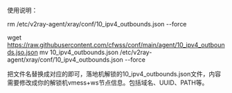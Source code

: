 使用说明：

rm /etc/v2ray-agent/xray/conf/10_ipv4_outbounds.json --force

wget  https://raw.githubusercontent.com/cfwss/conf/main/agent/10_ipv4_outbounds.jso.json
mv 10_ipv4_outbounds.json  /etc/v2ray-agent/xray/conf/10_ipv4_outbounds.json --force

把文件名替换成对应的即可，落地机解锁的10_ipv4_outbounds.json文件，内容需要修改成你的解锁机vmess+ws节点信息。包括域名、UUID、PATH等。

